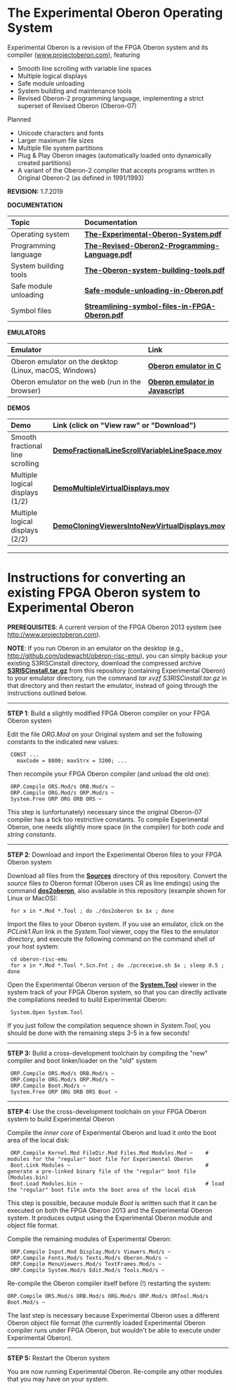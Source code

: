 # The Experimental Oberon Operating System
Experimental Oberon is a revision of the FPGA Oberon system and its compiler (www.projectoberon.com), featuring

* Smooth line scrolling with variable line spaces
* Multiple logical displays
* Safe module unloading
* System building and maintenance tools
* Revised Oberon-2 programming language, implementing a strict superset of Revised Oberon (Oberon-07)

Planned

* Unicode characters and fonts
* Larger maximum file sizes
* Multiple file system partitions
* Plug & Play Oberon images (automatically loaded onto dynamically created partitions)
* A variant of the Oberon-2 compiler that accepts programs written in Original Oberon-2 (as defined in 1991/1993)

**REVISION:** 1.7.2019

**DOCUMENTATION**

| Topic  | Documentation |
| :------------- | :------------- |
| Operating system  | [**The-Experimental-Oberon-System.pdf**](Documentation/The-Experimental-Oberon-System.pdf)  |
| Programming language  | [**The-Revised-Oberon2-Programming-Language.pdf**](Documentation/The-Revised-Oberon2-Programming-Language.pdf)  |
| System building tools  | [**The-Oberon-system-building-tools.pdf**](Documentation/The-Oberon-system-building-tools.pdf)  |
| Safe module unloading  | [**Safe-module-unloading-in-Oberon.pdf**](Documentation/Safe-module-unloading-in-Oberon.pdf) |
| Symbol files  | [**Streamlining-symbol-files-in-FPGA-Oberon.pdf**](Documentation/Streamlining-symbol-files-in-FPGA-Oberon.pdf)  |

**EMULATORS**

| Emulator  | Link |
| :------------- | :------------- |
| Oberon emulator on the desktop (Linux, macOS, Windows)  | [**Oberon emulator in C**](http://github.com/pdewacht/oberon-risc-emu) |
| Oberon emulator on the web (run in the browser)  | [**Oberon emulator in Javascript**](http://schierlm.github.io/OberonEmulator/emu.html?image=ExperimentalOberonDiskImageWithSource) |

**DEMOS**

| Demo  | Link (click on "View raw" or "Download") |
| :------------- | :------------- |
| Smooth fractional line scrolling  | [**DemoFractionalLineScrollVariableLineSpace.mov**](Documentation/DemoFractionalLineScrollVariableLineSpace.mov)  |
| Multiple logical displays (1/2)  | [**DemoMultipleVirtualDisplays.mov**](Documentation/DemoMultipleVirtualDisplays.mov)  |
| Multiple logical displays (2/2)  | [**DemoCloningViewersIntoNewVirtualDisplays.mov**](Documentation/DemoCloningViewersIntoNewVirtualDisplays.mov)  |

------------------------------------------------------

# Instructions for converting an existing FPGA Oberon system to Experimental Oberon

**PREREQUISITES**: A current version of the FPGA Oberon 2013 system (see http://www.projectoberon.com).

**NOTE**: If you run Oberon in an emulator on the desktop (e.g., http://github.com/pdewacht/oberon-risc-emu), you can simply backup your existing S3RISCinstall directory, download the compressed archive [**S3RISCinstall.tar.gz**](Documentation/S3RISCinstall.tar.gz) from this repository (containing Experimental Oberon) to your emulator directory, run the command *tar xvzf S3RISCinstall.tar.gz* in that directory and then restart the emulator, instead of going through the instructions outlined below.

------------------------------------------------------

**STEP 1**: Build a slightly modified FPGA Oberon compiler on your FPGA Oberon system

Edit the file *ORG.Mod* on your Original system and set the following constants to the indicated new values:

     CONST ...
       maxCode = 8800; maxStrx = 3200; ...

Then recompile your FPGA Oberon compiler (and unload the old one):

     ORP.Compile ORS.Mod/s ORB.Mod/s ~
     ORP.Compile ORG.Mod/s ORP.Mod/s ~
     System.Free ORP ORG ORB ORS ~

This step is (unfortunately) necessary since the original Oberon-07 compiler has a tick too restrictive constants. To compile Experimental Oberon, one needs slightly more space (in the compiler) for both *code* and *string constants*.

------------------------------------------------------

**STEP 2**: Download and import the Experimental Oberon files to your FPGA Oberon system

Download all files from the [**Sources**](Sources/) directory of this repository. Convert the *source* files to Oberon format (Oberon uses CR as line endings) using the command [**dos2oberon**](dos2oberon), also available in this repository (example shown for Linux or MacOS):

     for x in *.Mod *.Tool ; do ./dos2oberon $x $x ; done

Import the files to your Oberon system. If you use an emulator, click on the *PCLink1.Run* link in the *System.Tool* viewer, copy the files to the emulator directory, and execute the following command on the command shell of your host system:

     cd oberon-risc-emu
     for x in *.Mod *.Tool *.Scn.Fnt ; do ./pcreceive.sh $x ; sleep 0.5 ; done

Open the Experimental Oberon version of the [**System.Tool**](Sources/System.Tool) viewer in the system track of your FPGA Oberon system, so that you can directly activate the compilations needed to build Experimental Oberon:

     System.Open System.Tool

If you just follow the compilation sequence shown in *System.Tool*, you should be done with the remaining steps 3-5 in a few seconds!

------------------------------------------------------

**STEP 3:** Build a cross-development toolchain by compiling the "new" compiler and boot linker/loader on the "old" system

     ORP.Compile ORS.Mod/s ORB.Mod/s ~
     ORP.Compile ORG.Mod/s ORP.Mod/s ~
     ORP.Compile Boot.Mod/s ~
     System.Free ORP ORG ORB ORS Boot ~

------------------------------------------------------

**STEP 4:** Use the cross-development toolchain on your FPGA Oberon system to build Experimental Oberon

Compile the *inner core* of Experimental Oberon and load it onto the boot area of the local disk:

     ORP.Compile Kernel.Mod FileDir.Mod Files.Mod Modules.Mod ~    # modules for the "regular" boot file for Experimental Oberon
     Boot.Link Modules ~                                           # generate a pre-linked binary file of the "regular" boot file (Modules.bin)
     Boot.Load Modules.bin ~                                       # load the "regular" boot file onto the boot area of the local disk

This step is possible, because module *Boot* is written such that it can be executed on both the FPGA Oberon 2013 and the Experimental Oberon system. It produces output using the Experimental Oberon module and object file format.

Compile the remaining modules of Experimental Oberon:

     ORP.Compile Input.Mod Display.Mod/s Viewers.Mod/s ~
     ORP.Compile Fonts.Mod/s Texts.Mod/s Oberon.Mod/s ~
     ORP.Compile MenuViewers.Mod/s TextFrames.Mod/s ~
     ORP.Compile System.Mod/s Edit.Mod/s Tools.Mod/s ~

Re-compile the Oberon compiler itself before (!) restarting the system:

    ORP.Compile ORS.Mod/s ORB.Mod/s ORG.Mod/s ORP.Mod/s ORTool.Mod/s Boot.Mod/s ~

The last step is necessary because Experimental Oberon uses a different Oberon object file format (the currently loaded Experimental Oberon compiler runs under FPGA Oberon, but wouldn't be able to execute under Experimental Oberon).

------------------------------------------------------

**STEP 5:** Restart the Oberon system

You are now running Experimental Oberon. Re-compile any other modules that you may have on your system.
